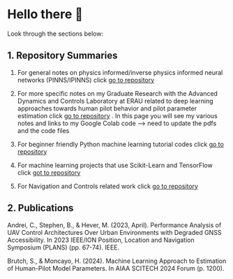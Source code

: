 # Hello there 👋
Look through the sections below:

## 1. Repository Summaries
1. For general notes on physics informed/inverse physics informed neural networks (PINNS/IPINNS) click [go to repository](https://github.com/stephenbrutch/PINNS-and-IPINNS)
   
2. For more specific notes on my Graduate Research with the Advanced Dynamics and Controls Laboratory at ERAU related to deep learning approaches towards human pilot behavior and pilot parameter estimation click [go to repository](https://github.com/stephenbrutch/Pilot-Models-for-Physics-Informed-Neural-Networks) . In this page you will see my various notes and links to my Google Colab code --> need to update the pdfs and the code files
   
3. For beginner friendly Python machine learning tutorial codes click [go to repository](https://github.com/stephenbrutch/Python-Machine-Learning-Codes)
   
4. For machine learning projects that use Scikit-Learn and TensorFlow click [got to repository](https://github.com/stephenbrutch/Machine-Learning-Projects)
   
5. For Navigation and Controls related work click [go to repository](https://github.com/stephenbrutch/GNC-HWS-Projects)
   
## 2. Publications
Andrei, C., Stephen, B., & Hever, M. (2023, April). Performance Analysis of UAV Control Architectures Over Urban Environments with Degraded GNSS Accessibility. In 2023 IEEE/ION Position, Location and Navigation Symposium (PLANS) (pp. 67-74). IEEE.

Brutch, S., & Moncayo, H. (2024). Machine Learning Approach to Estimation of Human-Pilot Model Parameters. In AIAA SCITECH 2024 Forum (p. 1200).

